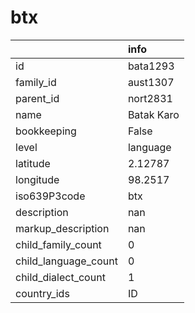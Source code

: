 # btx
|                      | info       |
|:---------------------|:-----------|
| id                   | bata1293   |
| family_id            | aust1307   |
| parent_id            | nort2831   |
| name                 | Batak Karo |
| bookkeeping          | False      |
| level                | language   |
| latitude             | 2.12787    |
| longitude            | 98.2517    |
| iso639P3code         | btx        |
| description          | nan        |
| markup_description   | nan        |
| child_family_count   | 0          |
| child_language_count | 0          |
| child_dialect_count  | 1          |
| country_ids          | ID         |